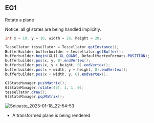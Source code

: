 ## EG1
Rotate a plane

Notice: all gl states are being handled implicitly.
```java
int x = 10, y = 10, width = 20, height = 20;

Tessellator tessellator = Tessellator.getInstance();
BufferBuilder bufferbuilder = tessellator.getBuffer();
bufferbuilder.begin(GL11.GL_QUADS, DefaultVertexFormats.POSITION);
bufferbuilder.pos(x, y, 0).endVertex();
bufferbuilder.pos(x, y + height, 0).endVertex();
bufferbuilder.pos(x + width, y + height, 0).endVertex();
bufferbuilder.pos(x + width, y, 0).endVertex();

GlStateManager.pushMatrix();
GlStateManager.rotate(45f, 1, 1, 0);
tessellator.draw();
GlStateManager.popMatrix();
```
![Snipaste_2025-01-18_22-54-53](https://github.com/user-attachments/assets/d7b40cca-580b-45f2-b3c9-f8c15b3b4687)

- A transformed plane is being rendered
